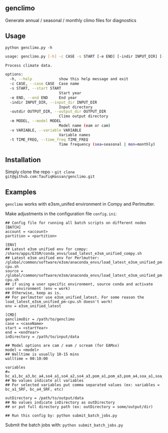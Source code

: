 ## genclimo
Generate annual / seasonal / monthly climo files for diagnostics

Usage
------

`python genclimo.py -h`


```bash
usage: genclimo.py [-h] -c CASE -s START [-e END] [-indir INPUT_DIR] [-outdir OUTPUT_DIR] [-m MODEL] [-v VARIABLE] [-t TIME_FREQ]

Process climate data.

options:
  -h, --help            show this help message and exit
  -c CASE, --case CASE  Case name
  -s START, --start START
                        Start year
  -e END, --end END     End year
  -indir INPUT_DIR, --input_dir INPUT_DIR
                        Input directory
  -outdir OUTPUT_DIR, --output_dir OUTPUT_DIR
                        Climo output directory
  -m MODEL, --model MODEL
                        Model name (eam or cam)
  -v VARIABLE, --variable VARIABLE
                        Variable names
  -t TIME_FREQ, --time_freq TIME_FREQ
                        Time frequency (sea=seasonal | mon=monthly)
```

Installation
-------------

Simply clone the repo -
`git clone git@github.com:TaufiqHassan/genclimo.git`

Examples
--------

`genclimo` works with e3sm_unifed environment in Compy and Perlmutter.

Make adjustments in the configuration file `config.ini`:

```
## Config file for running all batch scripts on different nodes
[BATCH]
account = <account>
partition = <partition>

[ENV]
## Latest e3sm unified env for compy: /share/apps/E3SM/conda_envs/load_latest_e3sm_unified_compy.sh
## Latest e3sm unified env for Perlmutter: /global/common/software/e3sm/anaconda_envs/load_latest_e3sm_unified_pm-cpu.sh
source = /global/common/software/e3sm/anaconda_envs/load_latest_e3sm_unified_pm-cpu.sh
## if using a user specific environment, source conda and activate user environment (env = work)
## Otherwise, keep as is.
## For perlmutter use e3sm_unified_latest. For some reason the load_latest_e3sm_unified_pm-cpu.sh doesn't work!
env = e3sm_unified_latest

[CMD]
genclimoDir = /path/to/genclimo
case = <caseName>
start = <startYear>
end = <endYear>
inDirectory = /path/to/input/data

## Model options are cam / eam / scream (for EAMxx)
model = <model>
## Walltime is usually 10-15 mins
walltime = 00:10:00

variables
#= bc_a1,bc_a3,bc_a4,so4_a1,so4_a2,so4_a3,pom_a1,pom_a3,pom_a4,soa_a1,soa_a2,soa_a3,SO2,ncl_a1,ncl_a2,ncl_a3,T,PS,AODVIS,AODABS,lat,lon,ncol
## No values indicate all variables
## For selected variables put comma separated values (ex: variables = bc_a1_SRF, bc_a4_SRF, etc)

outDirectory = /path/to/output/data
## No values indicate inDirectory as outDirectory
## or put full directory path (ex: outDirectory = some/output/dir)

## Run this config by: python submit_batch_jobs.py
```

Submit the batch jobs with:
`python submit_batch_jobs.py`
